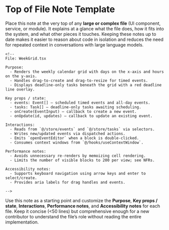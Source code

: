 # Top of File Note Template

Place this note at the very top of any **large or complex file** (UI component, service, or module).  It explains at a glance what the file does, how it fits into the system, and what other pieces it touches.  Keeping these notes up to date makes it easier to reason about code in isolation and reduces the need for repeated context in conversations with large language models.

```
<!--
File: WeekGrid.tsx

Purpose:
  - Renders the weekly calendar grid with days on the x‑axis and hours on the y‑axis.
  - Handles drag‑to‑create and drag‑to‑resize for timed events.
  - Displays deadline‑only tasks beneath the grid with a red deadline line overlay.

Key props / state:
  - events: Event[] — scheduled timed events and all‑day events.
  - tasks: Task[] — deadline‑only tasks awaiting scheduling.
  - onCreate(EventInput) — callback to create a new event.
  - onUpdate(id, updates) — callback to update an existing event.

Interactions:
  - Reads from `@/store/events` and `@/store/tasks` via selectors.
  - Writes new/updated events via dispatched actions.
  - Emits `openEventEditor` when a block is double‑clicked.
  - Consumes context windows from `@/hooks/useContextWindow`.

Performance notes:
  - Avoids unnecessary re‑renders by memoizing cell rendering.
  - Limits the number of visible blocks to 200 per view; see NFRs.

Accessibility notes:
  - Supports keyboard navigation using arrow keys and enter to select/create.
  - Provides aria labels for drag handles and events.

-->
```

Use this note as a starting point and customize the **Purpose**, **Key props / state**, **Interactions**, **Performance notes**, and **Accessibility notes** for each file.  Keep it concise (<50 lines) but comprehensive enough for a new contributor to understand the file’s role without reading the entire implementation.